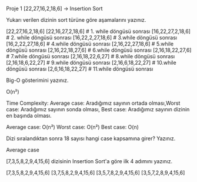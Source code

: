 Proje 1
[22,27,16,2,18,6] -> Insertion Sort

Yukarı verilen dizinin sort türüne göre aşamalarını yazınız.

[22,27,16,2,18,6]
[22,16,27,2,18,6] # 1. while döngüsü sonrası
[16,22,27,2,18,6] # 2. while döngüsü sonrası
[16,22,2,27,18,6] # 3.while döngüsü sonrası
[16,2,22,27,18,6] # 4.while döngüsü sonrası
[2,16,22,27,18,6] # 5.while döngüsü sonrası
[2,16,22,18,27,6] # 6.while döngüsü sonrası
[2,16,18,22,27,6] # 7.while döngüsü sonrası
[2,16,18,22,6,27] # 8.while döngüsü sonrası
[2,16,18,6,22,27] # 9.while döngüsü sonrası
[2,16,6,18,22,27] # 10.while döngüsü sonrası
[2,6,16,18,22,27] # 11.while döngüsü sonrası

Big-O gösterimini yazınız.

O(n²)

Time Complexity: Average case: Aradığımız sayının ortada olması,Worst case: Aradığımız sayının sonda olması, Best case: Aradığımız sayının dizinin en başında olması.

Average case: O(n²) 
Worst case: O(n²)
Best case: O(n) 

Dizi sıralandıktan sonra 18 sayısı hangi case kapsamına girer? Yazınız.

Average case

[7,3,5,8,2,9,4,15,6] dizisinin Insertion Sort'a göre ilk 4 adımını yazınız.

[7,3,5,8,2,9,4,15,6]
[3,7,5,8,2,9,4,15,6]
[3,5,7,8,2,9,4,15,6]
[3,5,7,2,8,9,4,15,6]


